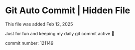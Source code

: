 # Git Auto Commit | Hidden File

This file was added Feb 12, 2025

Just for fun and keeping my daily git commit active 🤪

commit number: 121149
